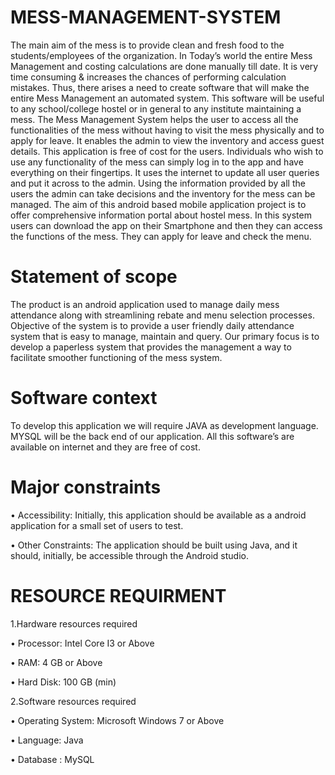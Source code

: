 # MESS-MANAGEMENT-SYSTEM

The main aim of the mess is to provide clean and fresh food to the students/employees of the organization. In Today’s world the entire Mess Management and costing calculations are done manually till date. It is very time consuming & increases the chances of performing calculation mistakes. Thus, there arises a need to create software that will make the entire Mess Management an automated system.  This software will be useful to any school/college hostel or in general to any institute maintaining a mess. The Mess Management System helps the user to access all the functionalities of the mess without having to visit the mess physically and to apply for leave. It enables the admin to view the inventory and access guest details. This application is free of cost for the users. Individuals who wish to use any functionality of the mess can simply log in to the app and have everything on their fingertips. It uses the internet to update all user queries and put it across to the admin. Using the information provided by all  the users the admin can take decisions and the inventory for the mess can be managed. The aim of this android based mobile application project is to offer comprehensive information portal about hostel mess.  In this system users can download the app on their Smartphone and then they can access the functions of the mess. They can apply for leave and check the menu. 

# Statement of scope

The product is an android application used to manage daily mess attendance along with streamlining rebate and menu selection processes. Objective of the system is to provide a user friendly daily attendance system that is easy to manage, maintain and query. Our primary focus is to develop a paperless system that provides the management a way to facilitate smoother functioning of the mess system.

# Software context

To develop this application we will require JAVA as development language. MYSQL will be the back end of our application. All this software’s are available on internet and they are free of cost.

# Major constraints

•	Accessibility: Initially, this application should be available as a android application for a small set of users to test.

•	Other Constraints: The application should be built using Java, and it should, initially, be accessible through the Android studio.

# RESOURCE REQUIRMENT
1.Hardware resources required

•	Processor:  Intel Core I3 or Above

•	RAM: 4 GB or Above

•	Hard Disk: 100 GB (min)

2.Software resources required

•	Operating System: Microsoft Windows 7 or Above

•	Language: Java

•	Database : MySQL


